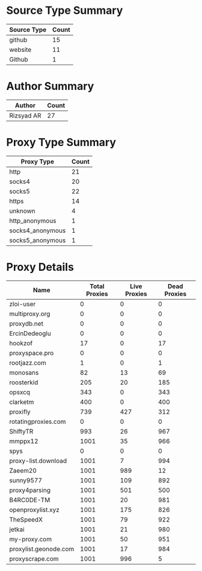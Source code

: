 # Source Type Summary

| Source Type | Count |
|-------------|-------|
| github | 15 |
| website | 11 |
| Github | 1 |


# Author Summary

| Author | Count |
|--------|-------|
| Rizsyad AR | 27 |


# Proxy Type Summary

| Proxy Type | Count |
|------------|-------|
| http | 21 |
| socks4 | 20 |
| socks5 | 22 |
| https | 14 |
| unknown | 4 |
| http_anonymous | 1 |
| socks4_anonymous | 1 |
| socks5_anonymous | 1 |


# Proxy Details

| Name | Total Proxies | Live Proxies | Dead Proxies |
|------|---------------|--------------|---------------|
| zloi-user | 0 | 0 | 0 |
| multiproxy.org | 0 | 0 | 0 |
| proxydb.net | 0 | 0 | 0 |
| ErcinDedeoglu | 0 | 0 | 0 |
| hookzof | 17 | 0 | 17 |
| proxyspace.pro | 0 | 0 | 0 |
| rootjazz.com | 1 | 0 | 1 |
| monosans | 82 | 13 | 69 |
| roosterkid | 205 | 20 | 185 |
| opsxcq | 343 | 0 | 343 |
| clarketm | 400 | 0 | 400 |
| proxifly | 739 | 427 | 312 |
| rotatingproxies.com | 0 | 0 | 0 |
| ShiftyTR | 993 | 26 | 967 |
| mmppx12 | 1001 | 35 | 966 |
| spys | 0 | 0 | 0 |
| proxy-list.download | 1001 | 7 | 994 |
| Zaeem20 | 1001 | 989 | 12 |
| sunny9577 | 1001 | 109 | 892 |
| proxy4parsing | 1001 | 501 | 500 |
| B4RC0DE-TM | 1001 | 20 | 981 |
| openproxylist.xyz | 1001 | 175 | 826 |
| TheSpeedX | 1001 | 79 | 922 |
| jetkai | 1001 | 21 | 980 |
| my-proxy.com | 1001 | 50 | 951 |
| proxylist.geonode.com | 1001 | 17 | 984 |
| proxyscrape.com | 1001 | 996 | 5 |
